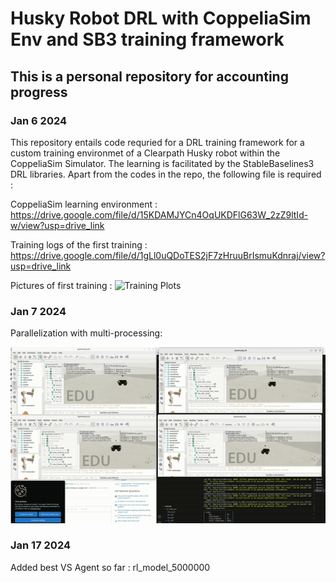 # Husky Robot DRL with CoppeliaSim Env and SB3 training framework

## This is a personal repository for accounting progress

### Jan 6 2024 
This repository entails code requried for a DRL training framework for a custom training environmet of a Clearpath Husky robot within the CoppeliaSim Simulator. The learning is facilitated by the StableBaselines3 DRL libraries.
Apart from the codes in the repo, the following file is required :

CoppeliaSim learning environment : https://drive.google.com/file/d/15KDAMJYCn4OqUKDFlG63W_2zZ9ltId-w/view?usp=drive_link

Training logs of the first training : https://drive.google.com/file/d/1gLl0uQDoTES2jF7zHruuBrIsmuKdnraj/view?usp=drive_link

Pictures of first training : 
![Training Plots](https://drive.google.com/file/d/1fs-KEivo4-hTM2Ypgt9nURTox2GpOGZD/view?usp=drive_link)

### Jan 7 2024
Parallelization with multi-processing:

![Parallel GIF](https://github.com/ameyarsalvi/Husky_DRL_sb3/blob/main/parallel.gif)

### Jan 17 2024

Added best VS Agent so far : rl_model_5000000 


